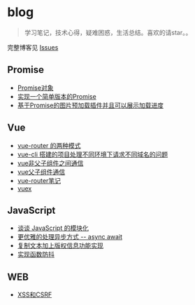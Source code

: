 # blog

> 学习笔记，技术心得，疑难困惑，生活总结。喜欢的请star。。

完整博客见 [Issues](https://github.com/chenyinkai/blog/issues)

## Promise

* [Promise对象](https://github.com/chenyinkai/blog/issues/21)
* [实现一个简单版本的Promise](https://github.com/chenyinkai/blog/issues/23)
* [基于Promise的图片预加载插件并且可以展示加载进度](https://github.com/chenyinkai/resloader)

## Vue

* [vue-router 的两种模式](https://github.com/chenyinkai/blog/issues/33)
* [vue-cli 搭建的项目处理不同环境下请求不同域名的问题](https://github.com/chenyinkai/blog/issues/31)
* [vue非父子组件之间通信](https://github.com/chenyinkai/blog/issues/28)
* [vue父子组件通信](https://github.com/chenyinkai/blog/issues/22)
* [vue-router笔记](https://github.com/chenyinkai/blog/issues/9)
* [vuex](https://github.com/chenyinkai/blog/issues/2)

## JavaScript

* [谈谈 JavaScript 的模块化](https://github.com/chenyinkai/blog/issues/35)
* [更优雅的处理异步方式 -- async await](https://github.com/chenyinkai/blog/issues/34)
* [复制文本加上版权信息功能实现](https://github.com/chenyinkai/blog/issues/26)
* [实现函数防抖](https://github.com/chenyinkai/blog/issues/24)

## WEB

* [XSS和CSRF](https://github.com/chenyinkai/blog/issues/29)
